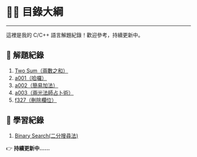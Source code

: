 # 🙋‍♂️ 目錄大綱
---
這裡是我的 C/C++ 語言解題紀錄！歡迎參考，持續更新中。

## 📌 解題紀錄
1. [Two Sum（兩數之和）](Leetcode/twosum.md)
2. [a001（哈囉）](zerojudge/a001.md)
3. [a002（簡易加法）](zerojudge/a002.md)
4. [a003（兩光法師占卜術）](zerojudge/a003.md)
5. [f327（刪除欄位）](zerojudge/f327.md)
## 📌 學習紀錄
1. [Binary Search(二分搜尋法)](Data_Structure/Binary_search.md)

👉 **持續更新中……**
